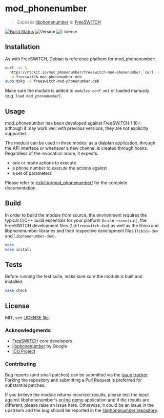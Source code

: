 # mod_phonenumber
> Exposes [libphonenumber](https://github.com/googlei18n/libphonenumber) to [FreeSWITCH](https://github.com/signalwire/freeswitch)

[![Build Status](https://travis-ci.org/rtckit/mod_phonenumber.svg?branch=master)](https://travis-ci.org/rtckit/mod_phonenumber) ![Version](https://img.shields.io/badge/version-v1.0.0-green) ![License](https://img.shields.io/badge/license-MIT-blue)

## Installation

As with FreeSWITCH, Debian is reference platform for mod_phonenumber:

```sh
curl -sL \
  https://rtckit.io/mod_phonenumber/freeswitch-mod-phonenumber_`curl -s https://rtckit.io/mod_phonenumber/release.txt`_`dpkg --print-architecture`.deb \
  -o freeswitch-mod-phonenumber.deb
sudo dpkg -i freeswitch-mod-phonenumber.deb
```

Make sure the module is added to `modules.conf.xml` or loaded manually (e.g. `load mod_phonenumber`).

## Usage

mod_phonenumber has been developed against FreeSWITCH 1.10+; although it may work well with previous versions, they are not explicitly supported.

The module can be used in three modes: as a dialplan application, through the API interface or whenever a new channel is created through hooks. Regardless of the invocation mode, it expects:
 * one or mode actions to execute
 * a phone number to execute the actions against
 * a set of parameters

Please refer to [rtckit.io/mod_phonenumber/](https://rtckit.io/mod_phonenumber/) for the complete documentation.

## Build

In order to build the module from source, the environment requires the typical C/C++ build essentials for your platform (`build-essential`), the FreeSWITCH development files (`libfreeswitch-dev`) as well as the libicu and libphonenumber libraries and their respective development files (`libicu-dev` and `libphonenumber-dev`).

```sh
make
make install
```

## Tests

Before running the test suite, make sure sure the module is built and installed.

```sh
make check
```

## License

MIT, see [LICENSE file](LICENSE).

### Acknowledgments

* [FreeSWITCH](https://github.com/signalwire/freeswitch) core developers
* [libphonenumber](https://github.com/google/libphonenumber) by Google
* [ICU Project](https://github.com/unicode-org/icu)

### Contributing

Bug reports (and small patches) can be submitted via the [issue tracker](https://github.com/rtckit/mod_phonenumber/issues). Forking the repository and submitting a Pull Request is preferred for substantial patches.

If you believe the module returns incorrect results, please test the input against libphonenumber's [online demo](https://libphonenumber.appspot.com/) application and if the results are different, please raise an issue here. Otherwise, it could be an issue in the upstream and the bug should be reported in the [libphonenumber repository](https://github.com/google/libphonenumber).
